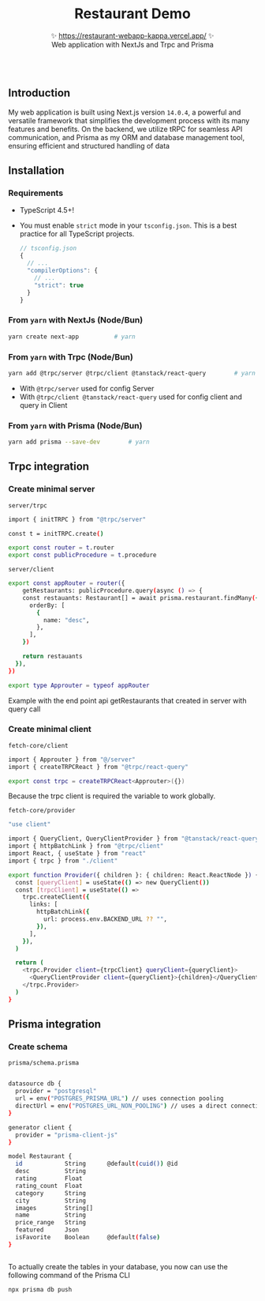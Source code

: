 <p align="center">
  <h1 align="center">Restaurant Demo</h1>
  <p align="center">
    ✨ <a href="https://restaurant-webapp-kappa.vercel.app/">https://restaurant-webapp-kappa.vercel.app/</a> ✨
    <br/>
    Web application with NextJs and Trpc and Prisma
  </p>
</p>
<br/>
<br/>

## Introduction

My web application is built using Next.js version `14.0.4`, a powerful and versatile framework that simplifies the development process with its many features and benefits. On the backend, we utilize tRPC for seamless API communication, and Prisma as my ORM and database management tool, ensuring efficient and structured handling of data

## Installation

### Requirements

- TypeScript 4.5+!
- You must enable `strict` mode in your `tsconfig.json`. This is a best practice for all TypeScript projects.

  ```ts
  // tsconfig.json
  {
    // ...
    "compilerOptions": {
      // ...
      "strict": true
    }
  }
  ```

### From `yarn` with NextJs (Node/Bun)

```sh
yarn create next-app          # yarn
```

### From `yarn` with Trpc (Node/Bun)

```sh
yarn add @trpc/server @trpc/client @tanstack/react-query        # yarn
```

- With `@trpc/server` used for config Server
- With `@trpc/client @tanstack/react-query` used for config client and query in Client

### From `yarn` with Prisma (Node/Bun)

```sh
yarn add prisma --save-dev        # yarn
```

## Trpc integration

### Create minimal server

`server/trpc`

```sh
import { initTRPC } from "@trpc/server"

const t = initTRPC.create()

export const router = t.router
export const publicProcedure = t.procedure

```

`server/client`

```sh
export const appRouter = router({
    getRestaurants: publicProcedure.query(async () => {
    const restauants: Restaurant[] = await prisma.restaurant.findMany({
      orderBy: [
        {
          name: "desc",
        },
      ],
    })

    return restauants
  }),
})

export type Approuter = typeof appRouter
```

Example with the end point api getRestaurants that created in server with query call

### Create minimal client

`fetch-core/client`

```sh
import { Approuter } from "@/server"
import { createTRPCReact } from "@trpc/react-query"

export const trpc = createTRPCReact<Approuter>({})
```

Because the trpc client is required the variable to work globally.

`fetch-core/provider`

```sh
"use client"

import { QueryClient, QueryClientProvider } from "@tanstack/react-query"
import { httpBatchLink } from "@trpc/client"
import React, { useState } from "react"
import { trpc } from "./client"

export function Provider({ children }: { children: React.ReactNode }) {
  const [queryClient] = useState(() => new QueryClient())
  const [trpcClient] = useState(() =>
    trpc.createClient({
      links: [
        httpBatchLink({
          url: process.env.BACKEND_URL ?? "",
        }),
      ],
    }),
  )

  return (
    <trpc.Provider client={trpcClient} queryClient={queryClient}>
      <QueryClientProvider client={queryClient}>{children}</QueryClientProvider>
    </trpc.Provider>
  )
}
```

## Prisma integration

### Create schema

`prisma/schema.prisma`

```sh

datasource db {
  provider = "postgresql"
  url = env("POSTGRES_PRISMA_URL") // uses connection pooling
  directUrl = env("POSTGRES_URL_NON_POOLING") // uses a direct connection
}

generator client {
  provider = "prisma-client-js"
}

model Restaurant {
  id            String      @default(cuid()) @id
  desc          String
  rating        Float
  rating_count  Float
  category      String
  city          String
  images        String[]
  name          String
  price_range   String
  featured      Json
  isFavorite    Boolean     @default(false)
}



```

To actually create the tables in your database, you now can use the following command of the Prisma CLI

```sh
npx prisma db push
```
